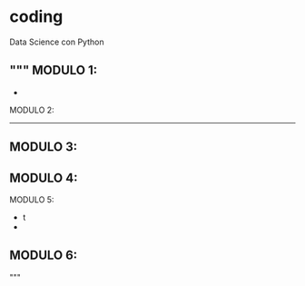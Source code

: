 # coding
 Data Science con Python
 
 """
MODULO 1:
- 
- 

MODULO 2:
- --

MODULO 3:
- 

MODULO 4:
- 

MODULO 5:
- t
- 

MODULO 6:
- 

"""